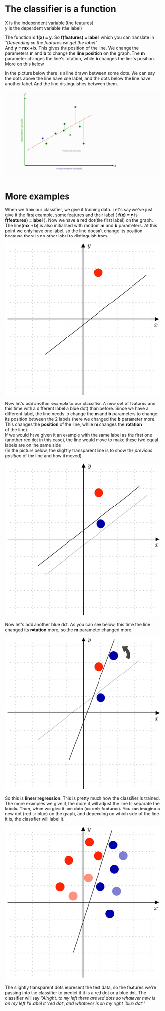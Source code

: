 # The classifier is a function
X is the independent variable (the features)<br />
y is the dependent variable (the label)

The function is **f(x) = y**. So **f(features) = label**, which you can translate in *"Depending on the features we get the label"*.<br /> 
And **y = mx + b**. This gives the position of the line. We change the parameters **m** and **b** to change the **line position** on the graph. The **m** parameter changes the line's rotation, while **b** changes the line's position. More on this below

In the picture below there is a line drawn between some dots. We can say the dots above the line have one label, and the dots below the line have another label. And the line distinguishes between them.

![Picture from yt channel statisticsfun](https://raw.githubusercontent.com/BogdanCC/MachineLearning/master/3_what_the_classifier/Notes%20Pictures/maxresdefault.jpg)

# More examples

When we train our classifier, we give it training data. Let's say we've just give it the first example, some features and their label ( **f(x) = y** is **f(features) = label** ). Now we have a red dot(the first label) on the graph. The line(**mx + b**) is also initialised with random **m** and **b** parameters. At this point we only have one label, so the line doesn't change its position because there is no other label to distinguish from.

![State 1 of the graph](https://raw.githubusercontent.com/BogdanCC/MachineLearning/master/3_what_the_classifier/Notes%20Pictures/firstgraph.png)

Now let's add another example to our classifier. A new set of features and this time with a different label(a blue dot) than before. Since we have a different label, the line needs to change the **m** and **b** parameters to change its position between the 2 labels (here we changed the **b** parameter more. This changes the **position** of the line, while **m** changes the **rotation** <br />of the line).<br />
If we would have given it an example with the same label as the first one (another red dot in this case), the line would move to make these two equal labels are on the same side <br />
(In the picture below, the slightly transparent line is to show the *previous position* of the line and how it moved)

![State 2 of the graph](https://raw.githubusercontent.com/BogdanCC/MachineLearning/master/3_what_the_classifier/Notes%20Pictures/secondgraph.png)

Now let's add another blue dot. As you can see below, this time the line changed its **rotation** more, so the **m** parameter changed more.

![State 3 of the graph](https://raw.githubusercontent.com/BogdanCC/MachineLearning/master/3_what_the_classifier/Notes%20Pictures/thirdgraph.png)

So this is **linear regression**. This is pretty much how the classifier is trained. The more examples we give it, the more it will adjust the line to separate the labels. Then, when we give it test data (so only features). You can imagine a new dot (red or blue) on the graph, and depending on which side of the line it is, the classifier will label it.

![State 4 of the graph](https://raw.githubusercontent.com/BogdanCC/MachineLearning/master/3_what_the_classifier/Notes%20Pictures/fourthgraph.png)

The slightly transparent dots represent the test data, so the features we're passing into the classifier to predict if it is a red dot or a blue dot. The classifier will say *"Alright, to my left there are red dots so whatever new is on my left I'll label it 'red dot', and whatever is on my right 'blue dot'"*
